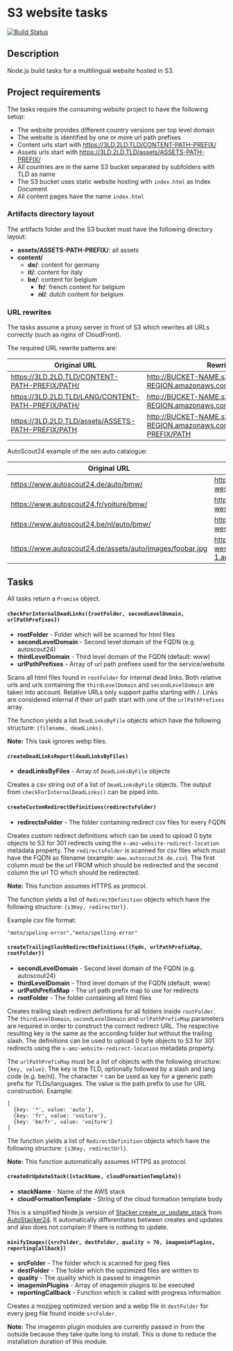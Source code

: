 # S3 website tasks

[![Build Status](https://travis-ci.org/Scout24/s3-website-tasks.svg?branch=master)](https://travis-ci.org/Scout24/s3-website-tasks)

## Description

Node.js build tasks for a multilingual website hosted in S3.

## Project requirements

The tasks require the consuming website project to have the following setup:

* The website provides different country versions per top level domain
* The website is identified by one or more url path prefixes
* Content urls start with https://3LD.2LD.TLD/CONTENT-PATH-PREFIX/
* Assets urls start with https://3LD.2LD.TLD/assets/ASSETS-PATH-PREFIX/
* All countries are in the same S3 bucket separated by subfolders with TLD as name
* The S3 bucket uses static website hosting with `index.html` as Index Document
* All content pages have the name `index.html`

### Artifacts directory layout

The artifacts folder and the S3 bucket must have the following directory layout:

  * **assets/ASSETS-PATH-PREFIX/**: all assets
  * **content/**
    * **de/**: content for germany
    * **it/**: content for italy
    * **be/**: content for belgium
      * **fr/**: french content for belgium
      * **nl/**: dutch content for belgium

### URL rewrites

The tasks assume a proxy server in front of S3 which rewrites all URLs correctly (such as nginx of CloudFront).

The required URL rewrite patterns are:

| Original URL | Rewritten URL |
| --- | --- |
| https://3LD.2LD.TLD/CONTENT-PATH-PREFIX/PATH/ | http://BUCKET-NAME.s3-website-AWS-REGION.amazonaws.com/content/TLD/PATH |
| https://3LD.2LD.TLD/LANG/CONTENT-PATH-PREFIX/PATH/ | http://BUCKET-NAME.s3-website-AWS-REGION.amazonaws.com/content/TLD/LANG/PATH |
| https://3LD.2LD.TLD/assets/ASSETS-PATH-PREFIX/PATH | http://BUCKET-NAME.s3-website-AWS-REGION.amazonaws.com/assets/ASSETS-PATH-PREFIX/PATH |

AutoScout24 example of the seo auto catalogue:

| Original URL | Rewritten URL |
| --- | --- |
| https://www.autoscout24.de/auto/bmw/ | http://as24-seo-pages-auto.s3-website-eu-west-1.amazonaws.com/content/de/bmw/ |
| https://www.autoscout24.fr/voiture/bmw/ | http://as24-seo-pages-auto.s3-website-eu-west-1.amazonaws.com/content/fr/bmw/ |
| https://www.autoscout24.be/nl/auto/bmw/ | http://as24-seo-pages-auto.s3-website-eu-west-1.amazonaws.com/content/be/nl/bmw/ |
| https://www.autoscout24.de/assets/auto/images/foobar.jpg | http://as24-seo-pages-auto.s3-website-eu-west-1.amazonaws.com/assets/auto/images/foobar.jpg |

## Tasks

All tasks return a `Promise` object.

#### `checkForInternalDeadLinks({rootFolder, secondLevelDomain, urlPathPrefixes})`

* **rootFolder** - Folder which will be scanned for html files
* **secondLevelDomain** - Second level domain of the FQDN (e.g. autoscout24)
* **thirdLevelDomain** - Third level domain of the FQDN (default: www)
* **urlPathPrefixes** - Array of url path prefixes used for the service/website

Scans all html files found in `rootFolder` for internal dead links. Both relative urls and urls containing the `thirdLevelDomain` and `secondLevelDomain` are taken into account. Relative URLs only support paths starting with /. Links are considered internal if their url path start with one of the `urlPathPrefixes` array.

The function yields a list `DeadLinksByFile` objects which have the following structure: `{filename, deadLinks}`.

**Note:** This task ignores webp files.

#### `createDeadLinksReport(deadLinksByFiles)`

* **deadLinksByFiles** - Array of `DeadLinksByFile` objects

Creates a csv string out of a list of `DeadLinksByFile` objects. The output from `checkForInternalDeadLinks()` can be piped into.

#### `createCustomRedirectDefinitions(redirectsFolder)`

* **redirectsFolder** - The folder containing redirect csv files for every FQDN

Creates custom redirect definitions which can be used to upload 0 byte objects to S3 for 301 redirects using the `x-amz-website-redirect-location` metadata property. The `redirectsFolder` is scanned for csv files which must have the FQDN as filename (example: `www.autoscout24.de.csv`). The first column must be the url FROM which should be redirected and the second column the url TO which should be redirected.

**Note:** This function assumes HTTPS as protocol.

The function yields a list of `RedirectDefinition` objects which have the following structure: `{s3Key, redirectUrl}`.

Example csv file format:

`"moto/speling-error","moto/spelling-error"`

#### `createTrailingSlashRedirectDefinitions({fqdn, urlPathPrefixMap, rootFolder})`

* **secondLevelDomain** - Second level domain of the FQDN (e.g. autoscout24)
* **thirdLevelDomain** - Third level domain of the FQDN (default: www)
* **urlPathPrefixMap** - The url path prefix map to use for redirects
* **rootFolder** - The folder containing all html files

Creates trailing slash redirect definitions for all folders inside `rootFolder`. The `thirdLevelDomain`, `secondLevelDomain` and `urlPathPrefixMap` parameters are required in order to construct the correct redirect URL. The respective resulting key is the same as the according folder but without the trailing slash. The definitions can be used to upload 0 byte objects to S3 for 301 redirects using the `x-amz-website-redirect-location` metadata property.

The `urlPathPrefixMap` must be a list of objects with the following structure: `{key, value}`. The key is the TLD, optionally followed by a slash and lang code (e.g. be/nl). The character `*` can be used as key for a generic path prefix for TLDs/languages. The value is the path prefix to use for URL construction. Example:

```
[
  {key: '*', value: 'auto'},
  {key: 'fr', value: 'voiture'},
  {key: 'be/fr', value: 'voiture'}
]
```

The function yields a list of `RedirectDefinition` objects which have the following structure: `{s3Key, redirectUrl}`.

**Note:** This function automatically assumes HTTPS as protocol.

#### `createOrUpdateStack({stackName, cloudFormationTemplate})`

* **stackName** - Name of the AWS stack
* **cloudFormationTemplate** - String of the cloud formation template body

This is a simplified Node.js version of [Stacker.create_or_update_stack](https://github.com/Scout24/autostacker24#create-or-update) from [AutoStacker24](https://github.com/Scout24/autostacker24). It automatically differentiates between creates and updates and also does not complain if there is nothing to update.

#### `minifyImages({srcFolder, destFolder, quality = 70, imageminPlugins, reportingCallback})`

* **srcFolder** - The folder which is scanned for jpeg files
* **destFolder** - The folder which the opzimized files are written to
* **quality** - The quality which is passed to imagemin
* **imageminPlugins** - Array of imagemin plugins to be executed
* **reportingCallback** - Function which is called with progress information

Creates a mozjpeg optimized version and a webp file in `destFolder` for every jpeg file found inside `srcFolder`.

**Note:** The imagemin plugin modules are currently passed in from the outside because they take quite long to install. This is done to reduce the installation duration of this module.
